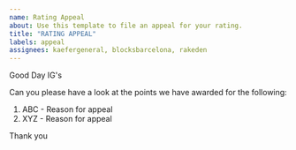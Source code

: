 ```yaml
---
name: Rating Appeal
about: Use this template to file an appeal for your rating.
title: "RATING APPEAL"
labels: appeal
assignees: kaefergeneral, blocksbarcelona, rakeden
---
```

Good Day IG's

Can you please have a look at the points we have awarded for the following:

1. ABC - Reason for appeal
3. XYZ - Reason for appeal


Thank you
